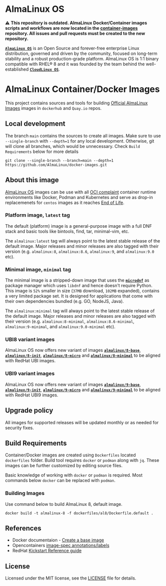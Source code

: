 # AlmaLinux OS

⚠️ **This repository is outdated. AlmaLinux Docker/Container images scripts and workflows are now located in the [container-images](https://github.com/AlmaLinux/container-images) repository. All issues and pull requests must be created to the new repository.**
 
[**`AlmaLinux OS`**](https://almalinux.org/) is an Open Source and forever-free enterprise Linux distribution, governed and driven by the community, focused on long-term stability and a robust production-grade platform. AlmaLinux OS is 1:1 binary compatible with RHEL® 8 and it was founded by the team behind the well-established [**`CloudLinux OS`**](https://www.cloudlinux.com/all-products/product-overview/cloudlinuxos).

# AlmaLinux Container/Docker Images

This project contains sources and tools for building [Official AlmaLinux Images](https://hub.docker.com/_/almalinux) images in `dockerhub` and `Quay.io` repos.

## Local development

The branch `main` contains the sources to create all images. Make sure to use `--single-branch` with `--depth=1` for any local development. Otherwise, git will clone all branches, which would be unnecessary. Check `Build Requirements` below for more details

```
git clone --single-branch --branch=main --depth=1  https://github.com/AlmaLinux/docker-images.git
```

## About this image

[AlmaLinux OS](https://almalinux.org/) images can be use with all [OCI complaint](https://opencontainers.org/) container runtime environments like Docker, Podman and Kubernetes and serve as drop-in replacemenets for `centos` images as it reaches [End of Life](https://centos.org/centos-linux-eol/).

### Platform image, `latest` tag

The default (platform) image is a general-purpose image with a full DNF stack and basic tools like bintools, find, tar, minimal-vim, etc.

The `almalinux:latest` tag will always point to the latest stable release of the default image. Major releases and minor releases are also tagged with their version (e.g. `almalinux:8`, `almalinux:8.6`, `almalinux:9`, and `almalinux:9.0` etc).

### Minimal image, `minimal` tag

The minimal image is a stripped-down image that uses the [**`microdnf`**](https://github.com/rpm-software-management/microdnf) as package manager which uses `libdnf` and hence doesn't require Python. This image is `52%` smaller in size (`37MB` download, `102MB` expanded), contains a very limited package set. It is designed for applications that come with their own dependencies bundled (e.g. GO, NodeJS, Java).

The `almalinux:minimal` tag will always point to the latest stable release of the default image. Major releases and minor releases are also tagged with their version (e.g. `almalinux:8-minimal`, `almalinux:8.6-minimal`, `almalinux:9-minimal`, and `almalinux:9.0-minimal` etc).

### UBI8 variant images

AlmaLinux OS now offers new variant of images [**`almalinux/8-base`**](https://hub.docker.com/r/almalinux/8-base), [**`almalinux/8-init`**](https://hub.docker.com/r/almalinux/8-init), [**`almalinux/8-micro`**](https://hub.docker.com/r/almalinux/8-micro) and [**`almalinux/8-minimal`**](https://hub.docker.com/r/almalinux/8-minimal)  to be aligned with  RedHat UBI images.

### UBI9 variant images

AlmaLinux OS now offers new variant of images [**`almalinux/9-base`**](https://hub.docker.com/r/almalinux/9-base), [**`almalinux/9-init`**](https://hub.docker.com/r/almalinux/9-init), [**`almalinux/9-micro`**](https://hub.docker.com/r/almalinux/9-micro) and [**`almalinux/9-minimal`**](https://hub.docker.com/r/almalinux/9-minimal)  to be aligned with  RedHat UBI9 images.

## Upgrade policy

All images for supported releases will be updated monthly or as needed for security fixes.

## Build Requirements

Container/Docker images are created using `Dockerfiles` located `dockerfiles` folder. Build tool requires `docker` or `podman` along with `jq`. These images can be further customized by editing source files.

Basic knowledge of working with `docker` or `podman` is required. Most commands below `docker` can be replaced with `podman`.

###  Building Images

Use command below to build AlmaLinux 8, default image.

```
docker build -t almalinux-8 -f dockerfiles/al8/Dockerfile.default .
```

## References

* Docker documentaion - [Create a base image](https://docs.docker.com/develop/develop-images/baseimages/)
* Opencontainers [image-spec annotations/labels](https://github.com/opencontainers/image-spec/blob/master/annotations.md)
* RedHat [Kickstart Reference guide](https://access.redhat.com/documentation/en-us/red_hat_enterprise_linux/8/html/system_design_guide/kickstart-script-file-format-reference_system-design-guide)

## License

Licensed under the MIT license, see the [LICENSE](LICENSE) file for details.
